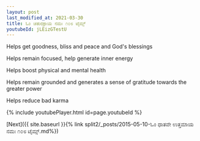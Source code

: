 ```yaml
---
layout: post
last_modified_at: 2021-03-30
title: ಓಂ ಚತುರಶ್ರಾಯ ನಮಃ ೧೦೮ ಟೈಮ್ಸ್
youtubeId: jLEizGTestU
---
```

 
 
Helps get goodness, bliss and peace and God's blessings
 
Helps remain focused, help generate inner energy 
 
Helps boost physical and mental health 
 
Helps remain grounded and generates a sense of gratitude towards the greater power 
 
Helps reduce bad karma
 
 
 
 


{% include youtubePlayer.html id=page.youtubeId %}
 
[Next]({{ site.baseurl }}{% link  split2/_posts/2015-05-10-ಓಂ ಧಾತವೇ ಉತ್ತಮಾಯ ನಮಃ ೧೦೮ ಟೈಮ್ಸ್.md%})
 
